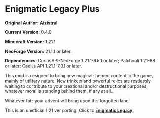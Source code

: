 # Enigmatic Legacy Plus

**Original Author:** **[Aizistral](https://aizistral.com/)**

**Current Version:** 0.4.0

**Minecraft Version:** 1.21.1

**NeoForge Version:** 21.1.1 or later.

**Dependencies:** CuriosAPI-NeoForge 1.21.1-9.5.1 or later; Patchouli 1.21-88 or later; Caelus API 1.21.1-7.0.1 or later.

This mod is designed to bring new magical-themed content to the game, mainly of utilitary nature. New trinkets and powerful relics are restlessly waiting to contribute to your creational and/or destructional purposes, whatever moral is standing behind them, if any at all...

Whatever fate your advent will bring upon this forgotten land.

This is an unofficial 1.21 ver porting. Click to **[Enigmatic Legacy](https://github.com/Aizistral-Studios/Enigmatic-Legacy)**